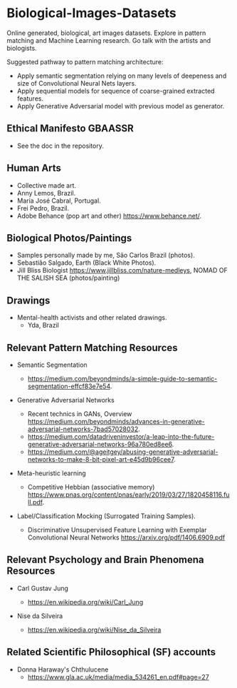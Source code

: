# Biological-Images-Datasets
Online generated, biological, art images datasets. Explore in pattern matching and Machine Learning research. Go talk with the artists and biologists.

Suggested pathway to pattern matching architecture:
- Apply semantic segmentation relying on many levels of deepeness and size of Convolutional Neural Nets layers.
- Apply sequential models for sequence of coarse-grained extracted features.
- Apply Generative Adversarial model with previous model as generator.

## Ethical Manifesto GBAASSR

 - See the doc in the repository.

## Human Arts

- Collective made art.
- Anny Lemos, Brazil.
- Maria José Cabral, Portugal.
- Frei Pedro, Brazil.
- Adobe Behance (pop art and other) https://www.behance.net/.

## Biological Photos/Paintings

- Samples personally made by me, São Carlos Brazil (photos).
- Sebastião Salgado, Earth (Black White Photos).
- Jill Bliss Biologist https://www.jillbliss.com/nature-medleys, NOMAD OF THE SALISH SEA (photos/painting)

## Drawings

- Mental-health activists and other related drawings.
  - Yda, Brazil

## Relevant Pattern Matching Resources

- Semantic Segmentation
  - https://medium.com/beyondminds/a-simple-guide-to-semantic-segmentation-effcf83e7e54.

- Generative Adversarial Networks
  - Recent technics in GANs, Overview https://medium.com/beyondminds/advances-in-generative-adversarial-networks-7bad57028032.
  - https://medium.com/datadriveninvestor/a-leap-into-the-future-generative-adversarial-networks-96a780ed8ee6.
  - https://medium.com/@ageitgey/abusing-generative-adversarial-networks-to-make-8-bit-pixel-art-e45d9b96cee7.

- Meta-heuristic learning
  - Competitive Hebbian (associative memory) https://www.pnas.org/content/pnas/early/2019/03/27/1820458116.full.pdf.

- Label/Classification Mocking (Surrogated Training Samples).
  - Discriminative Unsupervised Feature Learning  with Exemplar Convolutional Neural Networks https://arxiv.org/pdf/1406.6909.pdf

## Relevant Psychology and Brain Phenomena Resources

- Carl Gustav Jung 
  - https://en.wikipedia.org/wiki/Carl_Jung

- Nise da Silveira
  - https://en.wikipedia.org/wiki/Nise_da_Silveira
  
## Related Scientific Philosophical (SF) accounts

- Donna Haraway's Chthulucene
  - https://www.gla.ac.uk/media/media_534261_en.pdf#page=27

